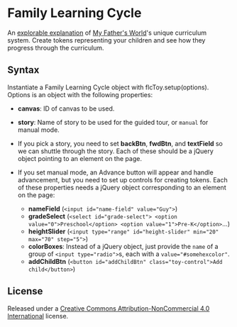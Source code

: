 # Family Learning Cycle

An [explorable explanation](http://explorableexplanations.com/) of [My Father's World](http://www.mfwbooks.com)'s unique curriculum system. Create tokens representing your children and see how they progress through the curriculum.

## Syntax

Instantiate a Family Learning Cycle object with flcToy.setup(options). Options is an object with the following properties:

- **canvas**: ID of canvas to be used.

- **story**: Name of story to be used for the guided tour, or `manual` for manual mode. 

- If you pick a story, you need to set **backBtn**, **fwdBtn**, and **textField** so we can shuttle through the story. Each of these should be a jQuery object pointing to an element on the page.

- If you set manual mode, an Advance button will appear and handle advancement, but you need to set up controls for creating tokens. Each of these properties needs a jQuery object corresponding to an element on the page:
  * **nameField** (`<input id="name-field" value="Guy">`)
  * **gradeSelect** (`<select id="grade-select"> <option value="0">Preschool</option> <option value="1">Pre-K</option>`...) 
  * **heightSlider** (`<input type="range" id="height-slider" min="20" max="70" step="5">`)
  * **colorBoxes**: Instead of a jQuery object, just provide the `name` of a group of `<input type="radio">`s, each with a `value="#somehexcolor"`.
  * **addChildBtn** (`<button id="addChildBtn" class="toy-control">Add child</button>`)

## License
Released under a [Creative Commons Attribution-NonCommercial 4.0 International](http://creativecommons.org/licenses/by-nc/4.0/) license.
